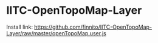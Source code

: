 # IITC-OpenTopoMap-Layer
Install link: https://github.com/finnito/IITC-OpenTopoMap-Layer/raw/master/openTopoMap.user.js
